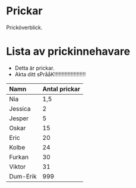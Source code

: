 # Prickar
Pricköverblick.

# Lista av prickinnehavare

- Detta är prickar.
- Akta ditt sPrååK!!!!!!!!!!!!!!!!!!!!!

| Namn | Antal prickar |
|:-----|:---------|
| Nia | 1,5 |
| Jessica | 2 |
| Jesper | 5 |
| Oskar | 15 |
| Eric | 20 |
| Kolbe | 24 |
| Furkan | 30 |
| Viktor | 31 |
| Dum-Erik | 999 |
